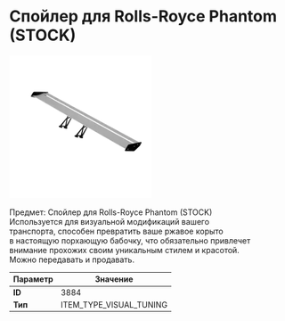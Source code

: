 # Спойлер для Rolls-Royce Phantom (STOCK)

![Item Image](../img/3884.webp?raw=true)

Предмет: Спойлер для Rolls-Royce Phantom (STOCK)<br>Используется для визуальной модификаций вашего<br>транспорта, способен превратить ваше ржавое корыто<br>в настоящую порхающую бабочку, что обязательно привлечет<br>внимание прохожих своим уникальным стилем и красотой.<br>Можно передавать и продавать.


| Параметр | Значение |
|----------|----------|
| **ID** | 3884 |
| **Тип** | ITEM_TYPE_VISUAL_TUNING |

